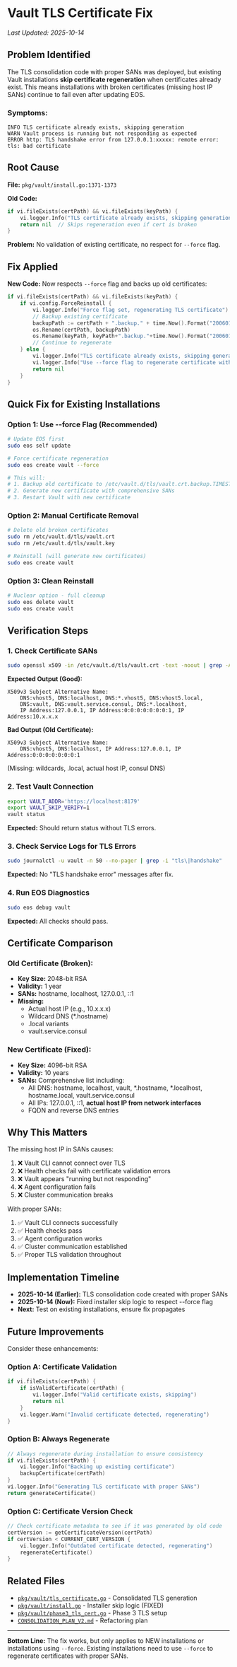 # Vault TLS Certificate Fix

*Last Updated: 2025-10-14*

## Problem Identified

The TLS consolidation code with proper SANs was deployed, but existing Vault installations **skip certificate regeneration** when certificates already exist. This means installations with broken certificates (missing host IP SANs) continue to fail even after updating EOS.

### Symptoms:
```
INFO TLS certificate already exists, skipping generation
WARN Vault process is running but not responding as expected
ERROR http: TLS handshake error from 127.0.0.1:xxxxx: remote error: tls: bad certificate
```

## Root Cause

**File:** `pkg/vault/install.go:1371-1373`

**Old Code:**
```go
if vi.fileExists(certPath) && vi.fileExists(keyPath) {
    vi.logger.Info("TLS certificate already exists, skipping generation")
    return nil  // Skips regeneration even if cert is broken
}
```

**Problem:** No validation of existing certificate, no respect for `--force` flag.

## Fix Applied

**New Code:** Now respects `--force` flag and backs up old certificates:
```go
if vi.fileExists(certPath) && vi.fileExists(keyPath) {
    if vi.config.ForceReinstall {
        vi.logger.Info("Force flag set, regenerating TLS certificate")
        // Backup existing certificate
        backupPath := certPath + ".backup." + time.Now().Format("20060102-150405")
        os.Rename(certPath, backupPath)
        os.Rename(keyPath, keyPath+".backup."+time.Now().Format("20060102-150405"))
        // Continue to regenerate
    } else {
        vi.logger.Info("TLS certificate already exists, skipping generation")
        vi.logger.Info("Use --force flag to regenerate certificate with updated SANs")
        return nil
    }
}
```

## Quick Fix for Existing Installations

### Option 1: Use --force Flag (Recommended)
```bash
# Update EOS first
sudo eos self update

# Force certificate regeneration
sudo eos create vault --force

# This will:
# 1. Backup old certificate to /etc/vault.d/tls/vault.crt.backup.TIMESTAMP
# 2. Generate new certificate with comprehensive SANs
# 3. Restart Vault with new certificate
```

### Option 2: Manual Certificate Removal
```bash
# Delete old broken certificates
sudo rm /etc/vault.d/tls/vault.crt
sudo rm /etc/vault.d/tls/vault.key

# Reinstall (will generate new certificates)
sudo eos create vault
```

### Option 3: Clean Reinstall
```bash
# Nuclear option - full cleanup
sudo eos delete vault
sudo eos create vault
```

## Verification Steps

### 1. Check Certificate SANs
```bash
sudo openssl x509 -in /etc/vault.d/tls/vault.crt -text -noout | grep -A 10 "Subject Alternative Name"
```

**Expected Output (Good):**
```
X509v3 Subject Alternative Name:
    DNS:vhost5, DNS:localhost, DNS:*.vhost5, DNS:vhost5.local,
    DNS:vault, DNS:vault.service.consul, DNS:*.localhost,
    IP Address:127.0.0.1, IP Address:0:0:0:0:0:0:0:1, IP Address:10.x.x.x
```

**Bad Output (Old Certificate):**
```
X509v3 Subject Alternative Name:
    DNS:vhost5, DNS:localhost, IP Address:127.0.0.1, IP Address:0:0:0:0:0:0:0:1
```
(Missing: wildcards, .local, actual host IP, consul DNS)

### 2. Test Vault Connection
```bash
export VAULT_ADDR='https://localhost:8179'
export VAULT_SKIP_VERIFY=1
vault status
```

**Expected:** Should return status without TLS errors.

### 3. Check Service Logs for TLS Errors
```bash
sudo journalctl -u vault -n 50 --no-pager | grep -i "tls\|handshake"
```

**Expected:** No "TLS handshake error" messages after fix.

### 4. Run EOS Diagnostics
```bash
sudo eos debug vault
```

**Expected:** All checks should pass.

## Certificate Comparison

### Old Certificate (Broken):
- **Key Size:** 2048-bit RSA
- **Validity:** 1 year
- **SANs:** hostname, localhost, 127.0.0.1, ::1
- **Missing:**
  - Actual host IP (e.g., 10.x.x.x)
  - Wildcard DNS (*.hostname)
  - .local variants
  - vault.service.consul

### New Certificate (Fixed):
- **Key Size:** 4096-bit RSA
- **Validity:** 10 years
- **SANs:** Comprehensive list including:
  - All DNS: hostname, localhost, vault, *.hostname, *.localhost, hostname.local, vault.service.consul
  - All IPs: 127.0.0.1, ::1, **actual host IP from network interfaces**
  - FQDN and reverse DNS entries

## Why This Matters

The missing host IP in SANs causes:
1. ❌ Vault CLI cannot connect over TLS
2. ❌ Health checks fail with certificate validation errors
3. ❌ Vault appears "running but not responding"
4. ❌ Agent configuration fails
5. ❌ Cluster communication breaks

With proper SANs:
1. ✅ Vault CLI connects successfully
2. ✅ Health checks pass
3. ✅ Agent configuration works
4. ✅ Cluster communication established
5. ✅ Proper TLS validation throughout

## Implementation Timeline

- **2025-10-14 (Earlier):** TLS consolidation code created with proper SANs
- **2025-10-14 (Now):** Fixed installer skip logic to respect --force flag
- **Next:** Test on existing installations, ensure fix propagates

## Future Improvements

Consider these enhancements:

### Option A: Certificate Validation
```go
if vi.fileExists(certPath) {
    if isValidCertificate(certPath) {
        vi.logger.Info("Valid certificate exists, skipping")
        return nil
    }
    vi.logger.Warn("Invalid certificate detected, regenerating")
}
```

### Option B: Always Regenerate
```go
// Always regenerate during installation to ensure consistency
if vi.fileExists(certPath) {
    vi.logger.Info("Backing up existing certificate")
    backupCertificate(certPath)
}
vi.logger.Info("Generating TLS certificate with proper SANs")
return generateCertificate()
```

### Option C: Certificate Version Check
```go
// Check certificate metadata to see if it was generated by old code
certVersion := getCertificateVersion(certPath)
if certVersion < CURRENT_CERT_VERSION {
    vi.logger.Info("Outdated certificate detected, regenerating")
    regenerateCertificate()
}
```

## Related Files

- [`pkg/vault/tls_certificate.go`](pkg/vault/tls_certificate.go) - Consolidated TLS generation
- [`pkg/vault/install.go`](pkg/vault/install.go:1371) - Installer skip logic (FIXED)
- [`pkg/vault/phase3_tls_cert.go`](pkg/vault/phase3_tls_cert.go) - Phase 3 TLS setup
- [`CONSOLIDATION_PLAN_V2.md`](pkg/vault/CONSOLIDATION_PLAN_V2.md) - Refactoring plan

---

**Bottom Line:** The fix works, but only applies to NEW installations or installations using `--force`. Existing installations need to use `--force` to regenerate certificates with proper SANs.
